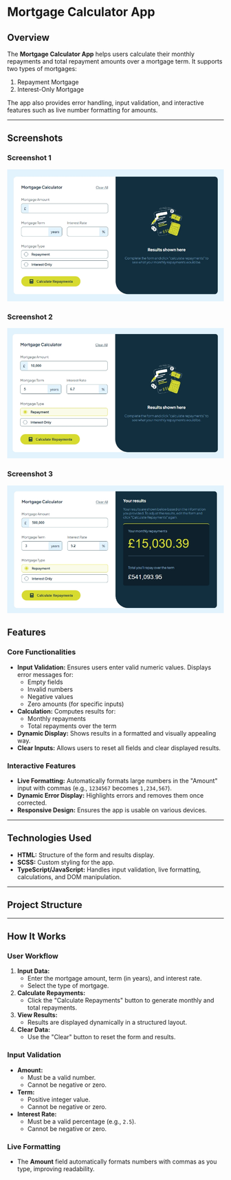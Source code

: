 # Mortgage Calculator App

## Overview

The **Mortgage Calculator App** helps users calculate their monthly repayments and total repayment amounts over a mortgage term. It supports two types of mortgages:

1. Repayment Mortgage
2. Interest-Only Mortgage

The app also provides error handling, input validation, and interactive features such as live number formatting for amounts.

---

## Screenshots

### Screenshot 1

![Image 1](screenshots/img-1.jpeg)

### Screenshot 2

![Image 2](screenshots/img-2.jpeg)

### Screenshot 3

![Image 3](screenshots/img-3.jpeg)

## Features

### Core Functionalities

- **Input Validation:** Ensures users enter valid numeric values. Displays error messages for:
  - Empty fields
  - Invalid numbers
  - Negative values
  - Zero amounts (for specific inputs)
- **Calculation:** Computes results for:
  - Monthly repayments
  - Total repayments over the term
- **Dynamic Display:** Shows results in a formatted and visually appealing way.
- **Clear Inputs:** Allows users to reset all fields and clear displayed results.

### Interactive Features

- **Live Formatting:** Automatically formats large numbers in the "Amount" input with commas (e.g., `1234567` becomes `1,234,567`).
- **Dynamic Error Display:** Highlights errors and removes them once corrected.
- **Responsive Design:** Ensures the app is usable on various devices.

---

## Technologies Used

- **HTML:** Structure of the form and results display.
- **SCSS:** Custom styling for the app.
- **TypeScript/JavaScript:** Handles input validation, live formatting, calculations, and DOM manipulation.

---

## Project Structure

---

## How It Works

### User Workflow

1. **Input Data:**
   - Enter the mortgage amount, term (in years), and interest rate.
   - Select the type of mortgage.
2. **Calculate Repayments:**
   - Click the "Calculate Repayments" button to generate monthly and total repayments.
3. **View Results:**
   - Results are displayed dynamically in a structured layout.
4. **Clear Data:**
   - Use the "Clear" button to reset the form and results.

### Input Validation

- **Amount:**
  - Must be a valid number.
  - Cannot be negative or zero.
- **Term:**
  - Positive integer value.
  - Cannot be negative or zero.
- **Interest Rate:**
  - Must be a valid percentage (e.g., `2.5`).
  - Cannot be negative or zero.

### Live Formatting

- The **Amount** field automatically formats numbers with commas as you type, improving readability.
